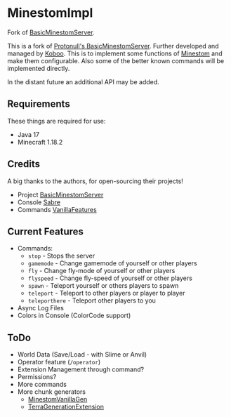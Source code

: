 # MinestomImpl

Fork of [BasicMinestomServer](https://github.com/Protonull/BasicMinestomServer).

This is a fork of [Protonull's BasicMinestomServer](https://github.com/Protonull/BasicMinestomServer).
Further developed and managed by [Koboo](https://github.com/Koboo). This is to
implement some functions of [Minestom](https://minestom.com) and make
them configurable. Also some of the better known commands will be implemented
directly.

In the distant future an additional API may be added.

## Requirements

These things are required for use:

* Java 17
* Minecraft 1.18.2

## Credits

A big thanks to the authors, for open-sourcing their projects!

* Project [BasicMinestomServer](https://github.com/Protonull/BasicMinestomServer)
* Console [Sabre](https://github.com/Project-Cepi/Sabre)
* Commands [VanillaFeatures](https://github.com/JustDoom/VanillaFeatures)

## Current Features

* Commands:
    * ``stop`` - Stops the server
    * ``gamemode`` - Change gamemode of yourself or other players
    * ``fly`` - Change fly-mode of yourself or other players
    * ``flyspeed`` - Change fly-speed of yourself or other players
    * ``spawn`` - Teleport yourself or others players to spawn
    * ``teleport`` - Teleport to other players or player to player
    * ``teleporthere`` - Teleport other players to you
* Async Log Files
* Colors in Console (ColorCode support)

## ToDo

* World Data (Save/Load - with Slime or Anvil)
* Operator feature (``/operator``)
* Extension Management through command?
* Permissions?
* More commands
* More chunk generators
    * [MinestomVanillaGen](https://github.com/Flamgop/MinestomVanillaGen)
    * [TerraGenerationExtension](https://github.com/KrystilizeNevaDies/TerraGenerationExtension)
